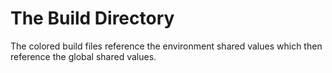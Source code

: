 # The Build Directory

The colored build files reference the environment shared values which then reference 
the global shared values.
